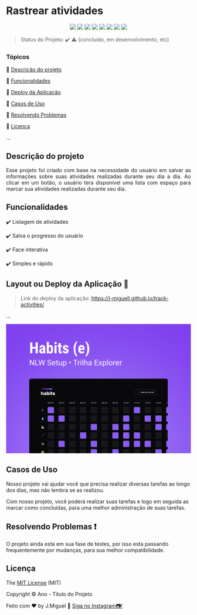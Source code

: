 


  <h1>Rastrear atividades</h1> 
  
 
  
 
  
  


<p align="center">
  <img src="https://img.shields.io/static/v1?label=react&message=framework&color=blue&style=for-the-badge&logo=REACT"/>
  <img src="https://img.shields.io/static/v1?label=Netlify&message=deploy&color=blue&style=for-the-badge&logo=netlify"/>
  <img src="http://img.shields.io/static/v1?label=License&message=MIT&color=green&style=for-the-badge"/>
  <img src="http://img.shields.io/static/v1?label=Ruby&message=2.6.3&color=red&style=for-the-badge&logo=ruby"/>
  <img src="http://img.shields.io/static/v1?label=Ruby%20On%20Rails%20&message=6.0.2.2&color=red&style=for-the-badge&logo=ruby"/>
  <img src="http://img.shields.io/static/v1?label=TESTES&message=%3E100&color=GREEN&style=for-the-badge"/>
   <img src="http://img.shields.io/static/v1?label=STATUS&message=EM%20DESENVOLVIMENTO&color=RED&style=for-the-badge"/>
   <img src="http://img.shields.io/static/v1?label=STATUS&message=CONCLUIDO&color=GREEN&style=for-the-badge"/>
</p>

> Status do Projeto: :heavy_check_mark: :warning: (concluido, em desenvolvimento, etc)

### Tópicos 

:small_blue_diamond: [Descrição do projeto](#descrição-do-projeto)

:small_blue_diamond: [Funcionalidades](#funcionalidades)

:small_blue_diamond: [Deploy da Aplicação](#deploy-da-aplicação-dash)

:small_blue_diamond: [Casos de Uso](#casos-de-uso)

:small_blue_diamond: [Resolvendo Problemas](#resolvendo_problemas)

:small_blue_diamond: [Licença](#licença)

... 

## Descrição do projeto 

<p align="justify">
  Esse projeto foi criado com base na necessidade do usuário em salvar as informações sobre suas atividades realizadas durante seu dia a dia.
  Ao clicar em um botão, o usuário tera disponível uma lista com espaço para marcar sua atividades realizadas durante seu dia.
</p>

## Funcionalidades

:heavy_check_mark: Listagem de atividades 

:heavy_check_mark: Salva o progresso do usuário

:heavy_check_mark: Face interativa

:heavy_check_mark: Simples e rápido

## Layout ou Deploy da Aplicação :dash:

> Link do deploy da aplicação: https://j-miguell.github.io/track-activities/

... 

<div>
<img src="/.github/preview.jpg" width:"100%">
</div>




## Casos de Uso

Nosso projeto vai ajudar você que precisa realizar diversas tarefas ao longo dos dias, mas não lembra se as realizou.

Com nosso projeto, você poderá realizar suas tarefas e logo em seguida as marcar como concluidas, para uma melhor administração de suas tarefas.

 

## Resolvendo Problemas :exclamation:

O projeto ainda esta em sua fase de testes, por isso esta passando frequentemente por mudanças, para sua melhor compatibilidade.

## Licença 

The [MIT License]() (MIT)

Copyright :copyright: Ano - Titulo do Projeto

Feito com ♥ by J.Miguel :wave: [Siga no Instagram📷!](https://instagram.com/joaomiguell_ss)

